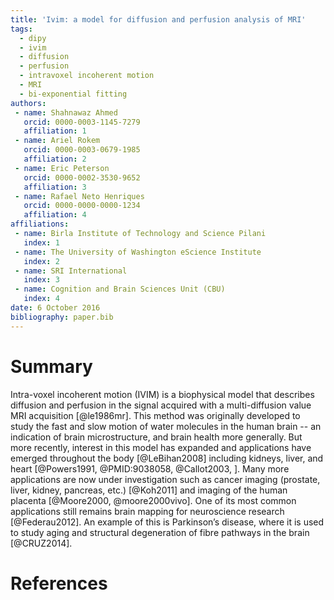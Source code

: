 ```yaml
---
title: 'Ivim: a model for diffusion and perfusion analysis of MRI'
tags:
  - dipy
  - ivim
  - diffusion
  - perfusion
  - intravoxel incoherent motion
  - MRI
  - bi-exponential fitting
authors:
 - name: Shahnawaz Ahmed
   orcid: 0000-0003-1145-7279
   affiliation: 1
 - name: Ariel Rokem
   orcid: 0000-0003-0679-1985
   affiliation: 2
 - name: Eric Peterson
   orcid: 0000-0002-3530-9652
   affiliation: 3
 - name: Rafael Neto Henriques
   orcid: 0000-0000-0000-1234
   affiliation: 4
affiliations:
 - name: Birla Institute of Technology and Science Pilani
   index: 1
 - name: The University of Washington eScience Institute
   index: 2
 - name: SRI International
   index: 3
 - name: Cognition and Brain Sciences Unit (CBU)
   index: 4
date: 6 October 2016
bibliography: paper.bib
---
```


# Summary

Intra-voxel incoherent motion (IVIM) is a biophysical model that describes diffusion
and perfusion in the signal acquired with a multi-diffusion value MRI
acquisition [@le1986mr]. This method was originally developed to study the
fast and slow motion of water molecules in the human brain -- an indication of brain
microstructure, and brain health more generally. But more recently, interest in
this model has expanded and applications have emerged throughout the body
[@LeBihan2008] including kidneys, liver, and heart [@Powers1991, @PMID:9038058,
@Callot2003, ]. Many more applications are now under investigation such as
cancer imaging (prostate, liver, kidney, pancreas, etc.) [@Koh2011] and
imaging of the human placenta [@Moore2000, @moore2000vivo]. One of its most
common applications still remains brain mapping for neuroscience research
[@Federau2012]. An example of this is Parkinson’s disease, where it is
used to study aging and structural degeneration of fibre pathways in the brain
[@CRUZ2014].

# References
